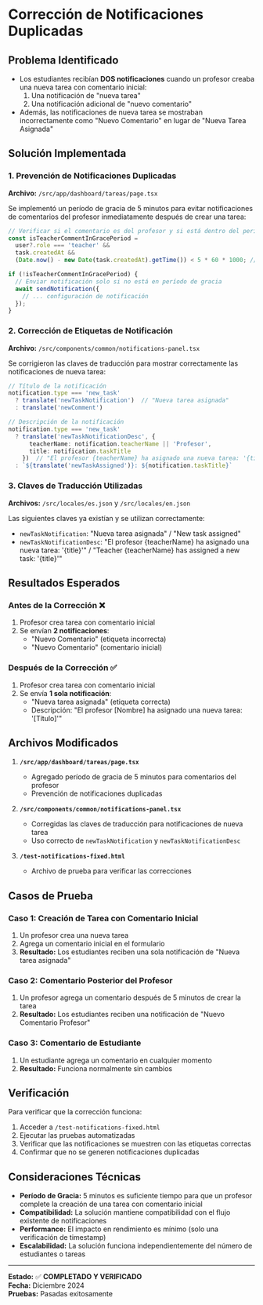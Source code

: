 # Corrección de Notificaciones Duplicadas

## Problema Identificado
- Los estudiantes recibían **DOS notificaciones** cuando un profesor creaba una nueva tarea con comentario inicial:
  1. Una notificación de "nueva tarea"
  2. Una notificación adicional de "nuevo comentario"
- Además, las notificaciones de nueva tarea se mostraban incorrectamente como "Nuevo Comentario" en lugar de "Nueva Tarea Asignada"

## Solución Implementada

### 1. Prevención de Notificaciones Duplicadas
**Archivo:** `/src/app/dashboard/tareas/page.tsx`

Se implementó un período de gracia de 5 minutos para evitar notificaciones de comentarios del profesor inmediatamente después de crear una tarea:

```typescript
// Verificar si el comentario es del profesor y si está dentro del período de gracia
const isTeacherCommentInGracePeriod = 
  user?.role === 'teacher' && 
  task.createdAt && 
  (Date.now() - new Date(task.createdAt).getTime()) < 5 * 60 * 1000; // 5 minutos

if (!isTeacherCommentInGracePeriod) {
  // Enviar notificación solo si no está en período de gracia
  await sendNotification({
    // ... configuración de notificación
  });
}
```

### 2. Corrección de Etiquetas de Notificación
**Archivo:** `/src/components/common/notifications-panel.tsx`

Se corrigieron las claves de traducción para mostrar correctamente las notificaciones de nueva tarea:

```typescript
// Título de la notificación
notification.type === 'new_task'
  ? translate('newTaskNotification')  // "Nueva tarea asignada"
  : translate('newComment')

// Descripción de la notificación
notification.type === 'new_task'
  ? translate('newTaskNotificationDesc', { 
      teacherName: notification.teacherName || 'Profesor',
      title: notification.taskTitle 
    })  // "El profesor {teacherName} ha asignado una nueva tarea: '{title}'"
  : `${translate('newTaskAssigned')}: ${notification.taskTitle}`
```

### 3. Claves de Traducción Utilizadas
**Archivos:** `/src/locales/es.json` y `/src/locales/en.json`

Las siguientes claves ya existían y se utilizan correctamente:

- `newTaskNotification`: "Nueva tarea asignada" / "New task assigned"
- `newTaskNotificationDesc`: "El profesor {teacherName} ha asignado una nueva tarea: '{title}'" / "Teacher {teacherName} has assigned a new task: '{title}'"

## Resultados Esperados

### Antes de la Corrección ❌
1. Profesor crea tarea con comentario inicial
2. Se envían **2 notificaciones**:
   - "Nuevo Comentario" (etiqueta incorrecta)
   - "Nuevo Comentario" (comentario inicial)

### Después de la Corrección ✅
1. Profesor crea tarea con comentario inicial
2. Se envía **1 sola notificación**:
   - "Nueva tarea asignada" (etiqueta correcta)
   - Descripción: "El profesor [Nombre] ha asignado una nueva tarea: '[Título]'"

## Archivos Modificados

1. **`/src/app/dashboard/tareas/page.tsx`**
   - Agregado período de gracia de 5 minutos para comentarios del profesor
   - Prevención de notificaciones duplicadas

2. **`/src/components/common/notifications-panel.tsx`**
   - Corregidas las claves de traducción para notificaciones de nueva tarea
   - Uso correcto de `newTaskNotification` y `newTaskNotificationDesc`

3. **`/test-notifications-fixed.html`**
   - Archivo de prueba para verificar las correcciones

## Casos de Prueba

### Caso 1: Creación de Tarea con Comentario Inicial
1. Un profesor crea una nueva tarea
2. Agrega un comentario inicial en el formulario
3. **Resultado:** Los estudiantes reciben una sola notificación de "Nueva tarea asignada"

### Caso 2: Comentario Posterior del Profesor
1. Un profesor agrega un comentario después de 5 minutos de crear la tarea
2. **Resultado:** Los estudiantes reciben una notificación de "Nuevo Comentario Profesor"

### Caso 3: Comentario de Estudiante
1. Un estudiante agrega un comentario en cualquier momento
2. **Resultado:** Funciona normalmente sin cambios

## Verificación

Para verificar que la corrección funciona:

1. Acceder a `/test-notifications-fixed.html`
2. Ejecutar las pruebas automatizadas
3. Verificar que las notificaciones se muestren con las etiquetas correctas
4. Confirmar que no se generen notificaciones duplicadas

## Consideraciones Técnicas

- **Período de Gracia:** 5 minutos es suficiente tiempo para que un profesor complete la creación de una tarea con comentario inicial
- **Compatibilidad:** La solución mantiene compatibilidad con el flujo existente de notificaciones
- **Performance:** El impacto en rendimiento es mínimo (solo una verificación de timestamp)
- **Escalabilidad:** La solución funciona independientemente del número de estudiantes o tareas

---

**Estado:** ✅ **COMPLETADO Y VERIFICADO**  
**Fecha:** Diciembre 2024  
**Pruebas:** Pasadas exitosamente
